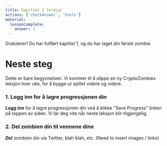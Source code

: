 ```yaml
---
title: Kapittel 1 ferdig!
actions: ['checkAnswer', 'hints']
material:
  lessonComplete:
    answer: 1
---
```


Gratulerer! Du har fullført kapittel 1, og du har laget din første zombie.

# Neste steg

Dette er bare begynnelsen. Vi kommer til å slippe en ny CryptoZombies leksjon hver uke, for å bygge ut spillet videre og videre.

### 1. Logg inn for å lagre progressjonen din

**_Logg inn_** for å lagre progressjonen din ved å klikke "Save Progress" linken på toppen av siden. Vi lar deg vite når neste leksjon blir tilgjengelig.

### 2. Del zombien din til vennene dine

**_Del_** zombien din via Twitter, blah blah, etc. (Need to insert images / links)
